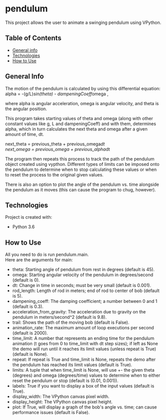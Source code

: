 # pendulum
This project allows the user to animate a swinging pendulum using VPython.

## Table of Contents
* [General info](#general-info)
* [Technologies](#technologies)
* [How to Use](#how-to-use)

## General Info
The motion of the pendulum is calculated by using this differential equation:  
alpha = -(g/L)*sin(theta) - dampeningCoeff*omega ,  

where alpha is angular acceleration, omega is angular velocity, and theta is the angular position.  

This program takes starting values of theta and omega (along with other constant values like g, L and dampeningCoeff) and with them, determines alpha, which in turn calculates the next theta and omega after a given amount of time, dt.  

next_theta = previous_theta + previous_omega*dt  
next_omega = previous_omega + previous_alpha*dt  

The program then repeats this process to track the path of the pendulum  object created using vypthon. Different types of limits can be imposed onto the pendulum to determine when to stop calculating these values or when to reset the process to the original given values.  

There is also an option to plot the angle of the pendulum vs. time alongside the pendulum as it moves (this can cause the program to chug, however).

## Technologies
Project is created with:
* Python 3.6

## How to Use
All you need to do is run pendulum.main.  
Here are the arguments for main:  
* theta: Starting angle of pendulum from rest in degrees (default is 45).
* omega: Starting angular velocity of the pendulum in degrees/second (default is 0).
* dt: Change in time in seconds; must be very small (default is 0.001).
* rod_length: Length of rod in meters; end of rod to center of bob (default is 5).
* dampening_coeff: The damping coefficient; a number between 0 and 1 (default is 0.3).
* acceleration_from_gravity: The acceleration due to gravity on the pendulum in meters/second^2 (default is 9.8).
* trail: Shows the path of the moving bob (default is False).
* animation_rate: The maximum amount of loop executions per second (default is 2000).
* time_limit: A number that represents an ending time for the pendulum animation (t goes from 0 to time_limit with dt step sizes); if left as None the demo will run until it reaches its limit values (unless repeat is True) (default is None).
* repeat: If repeat is True and time_limit is None, repeats the demo after the pendulum has reached its limit values (default is True).
* limits: A tuple that when time_limit is None, will use +- the given theta (degrees) and omega (degrees/time) values to determine when to either reset the pendulum or stop (default is (0.01, 0.001)).
* labels: True if you want to display a box of the input values (default is True).
* display_width: The VPython canvas pixel width.
* display_height: The VPython canvas pixel height.
* plot: If True, will display a graph of the bob's angle vs. time; can cause performance issues (default is False).
